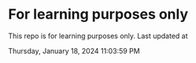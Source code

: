 # For learning purposes only
This repo is for learning purposes only.
Last updated at

Thursday, January 18, 2024 11:03:59 PM

